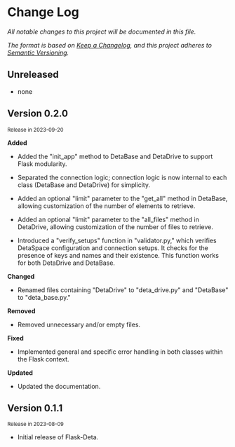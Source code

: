 
# Change Log

_All notable changes to this project will be documented in this file._

_The format is based on [Keep a Changelog](https://keepachangelog.com/en/1.0.0/),
and this project adheres to [Semantic Versioning](https://semver.org/spec/v2.0.0.html)._

## Unreleased
- none

## Version 0.2.0
<small>Release in 2023-09-20</small>

**Added**

- Added the "init_app" method to DetaBase and DetaDrive to support Flask modularity.
  
- Separated the connection logic; connection logic is now internal to each class (DetaBase and DetaDrive) for simplicity.

- Added an optional "limit" parameter to the "get_all" method in DetaBase, allowing customization of the number of elements to retrieve.

- Added an optional "limit" parameter to the "all_files" method in DetaDrive, allowing customization of the number of files to retrieve.

- Introduced a "verify_setups" function in "validator.py," which verifies DetaSpace configuration and connection setups. It checks for the presence of keys and names and their existence. This function works for both DetaDrive and DetaBase.

**Changed**

- Renamed files containing "DetaDrive" to "deta_drive.py" and "DetaBase" to "deta_base.py."

**Removed**

- Removed unnecessary and/or empty files.

**Fixed**

- Implemented general and specific error handling in both classes within the Flask context.

**Updated**

- Updated the documentation.

## Version 0.1.1
<small>Release in 2023-08-09</small>

- Initial release of Flask-Deta.
